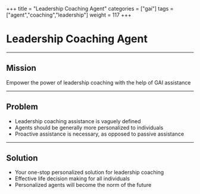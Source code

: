 +++
title = "Leadership Coaching Agent"
categories = ["gai"]
tags = ["agent","coaching","leadership"]
weight = 117
+++

# Leadership Coaching Agent

---

## Mission

Empower the power of leadership coaching with the help of GAI assistance

---

## Problem

- Leadership coaching assistance is vaguely defined
- Agents should be generally more personalized to individuals
- Proactive assistance is necessary, as opposed to passive assistance

---

## Solution

- Your one-stop personalized solution for leadership coaching
- Effective life decision making for all individuals
- Personalized agents will become the norm of the future
